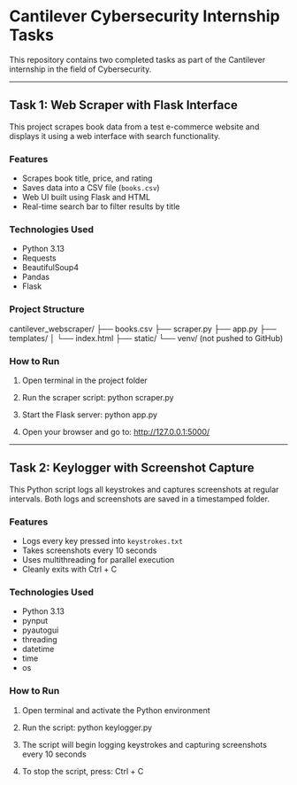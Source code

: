 # Cantilever Cybersecurity Internship Tasks

This repository contains two completed tasks as part of the Cantilever internship in the field of Cybersecurity.

---

## Task 1: Web Scraper with Flask Interface

This project scrapes book data from a test e-commerce website and displays it using a web interface with search functionality.

### Features
- Scrapes book title, price, and rating
- Saves data into a CSV file (`books.csv`)
- Web UI built using Flask and HTML
- Real-time search bar to filter results by title

### Technologies Used
- Python 3.13
- Requests
- BeautifulSoup4
- Pandas
- Flask

### Project Structure
cantilever_webscraper/
├── books.csv
├── scraper.py
├── app.py
├── templates/
│ └── index.html
├── static/
└── venv/ (not pushed to GitHub)

### How to Run
1. Open terminal in the project folder

2. Run the scraper script:
     python scraper.py

3. Start the Flask server:
     python app.py

4. Open your browser and go to:
     http://127.0.0.1:5000/


---

## Task 2: Keylogger with Screenshot Capture

This Python script logs all keystrokes and captures screenshots at regular intervals. Both logs and screenshots are saved in a timestamped folder.

### Features
- Logs every key pressed into `keystrokes.txt`
- Takes screenshots every 10 seconds
- Uses multithreading for parallel execution
- Cleanly exits with Ctrl + C

### Technologies Used
- Python 3.13
- pynput
- pyautogui
- threading
- datetime
- time
- os

### How to Run
1. Open terminal and activate the Python environment

2. Run the script:
     python keylogger.py

3. The script will begin logging keystrokes and capturing screenshots every 10 seconds

4. To stop the script, press:
     Ctrl + C